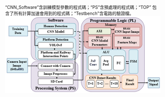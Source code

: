 “CNN_Software”含訓練模型參數的程式碼；“PS”含預處理的程式碼；“TOP” 包含了所有計算加速會用到的程式碼；“Testbench”含電路的驗證檔。
![image](https://github.com/SusuTima/Human-on-Railway-Detection-Using-Real-time-Edge-Computing-Deep-Learning-Hardware-Acceleration-System/blob/main/%E6%95%B4%E9%AB%94%E6%9E%B6%E6%A7%8B%E5%9C%96.png)

